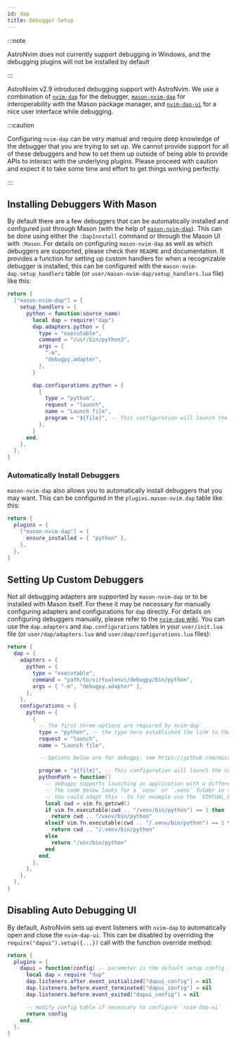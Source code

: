 ```yaml
---
id: dap
title: Debugger Setup
---
```


:::note

AstroNvim does not currently support debugging in Windows, and the debugging plugins will not be installed by default

:::

AstroNvim v2.9 introduced debugging support with AstroNvim. We use a combination of [`nvim-dap`](https://github.com/mfussenegger/nvim-dap) for the debugger, [`mason-nvim-dap`](https://github.com/jay-babu/mason-nvim-dap.nvim) for interoperability with the Mason package manager, and [`nvim-dap-ui`](https://github.com/rcarriga/nvim-dap-ui) for a nice user interface while debugging.

:::caution

Configuring `nvim-dap` can be very manual and require deep knowledge of the debugger that you are trying to set up. We cannot provide support for all of these debuggers and how to set them up outside of being able to provide APIs to interact with the underlying plugins. Please proceed with caution and expect it to take some time and effort to get things working perfectly.

:::

## Installing Debuggers With Mason

By default there are a few debuggers that can be automatically installed and configured just through Mason (with the help of [`mason-nvim-dap`](https://github.com/jay-babu/mason-nvim-dap.nvim)). This can be done using either the `:DapInnstall` command or through the Mason UI with `:Mason`. For details on configuring `mason-nvim-dap` as well as which debuggers are supported, please check their `README` and documentation. It provides a function for setting up custom handlers for when a recognizable debugger is installed, this can be configured with the `mason-nvim-dap.setup_handlers` table (or `user/mason-nvim-dap/setup_handlers.lua` file) like this:

```lua
return {
  ["mason-nvim-dap"] = {
    setup_handlers = {
      python = function(source_name)
        local dap = require("dap")
        dap.adapters.python = {
          type = "executable",
          command = "/usr/bin/python3",
          args = {
            "-m",
            "debugpy.adapter",
          },
        }

        dap.configurations.python = {
          {
            type = "python",
            request = "launch",
            name = "Launch file",
            program = "${file}", -- This configuration will launch the current file if used.
          },
        }
      end,
    },
  },
}
```

### Automatically Install Debuggers

`mason-nvim-dap` also allows you to automatically install debuggers that you may want. This can be configured in the `plugins.mason-nvim.dap` table like this:

```lua
return {
  plugins = {
    ["mason-nvim-dap"] = {
      ensure_installed = { "python" },
    },
  },
}
```

## Setting Up Custom Debuggers

Not all debugging adapters are supported by `mason-nvim-dap` or to be installed with Mason itself. For these it may be necessary for manually configuring adapters and configurations for `dap` directly. For details on configuring debuggers manually, please refer to the [`nvim-dap` wiki](https://github.com/mfussenegger/nvim-dap/wiki). You can use the `dap.adapters` and `dap.configurations` tables in your `user/init.lua` file (or `user/dap/adapters.lua` and `user/dap/configurations.lua` files):

```lua
return {
  dap = {
    adapters = {
      python = {
        type = "executable",
        command = "path/to/virtualenvs/debugpy/bin/python",
        args = { "-m", "debugpy.adapter" },
      },
    },
    configurations = {
      python = {
        {
          -- The first three options are required by nvim-dap
          type = "python", -- the type here established the link to the adapter definition: `dap.adapters.python`
          request = "launch",
          name = "Launch file",

          -- Options below are for debugpy, see https://github.com/microsoft/debugpy/wiki/Debug-configuration-settings for supported options

          program = "${file}", -- This configuration will launch the current file if used.
          pythonPath = function()
            -- debugpy supports launching an application with a different interpreter then the one used to launch debugpy itself.
            -- The code below looks for a `venv` or `.venv` folder in the current directly and uses the python within.
            -- You could adapt this - to for example use the `VIRTUAL_ENV` environment variable.
            local cwd = vim.fn.getcwd()
            if vim.fn.executable(cwd .. "/venv/bin/python") == 1 then
              return cwd .. "/venv/bin/python"
            elseif vim.fn.executable(cwd .. "/.venv/bin/python") == 1 then
              return cwd .. "/.venv/bin/python"
            else
              return "/usr/bin/python"
            end
          end,
        },
      },
    },
  },
}
```

## Disabling Auto Debugging UI

By default, AstroNvim sets up event listeners with `nvim-dap` to automatically open and close the `nvim-dap-ui`. This can be disabled by overriding the `require("dapui").setup({...})` call with the function override method:

```lua
return {
  plugins = {
    dapui = function(config) -- parameter is the default setup config table
      local dap = require "dap"
      dap.listeners.after.event_initialized["dapui_config"] = nil
      dap.listeners.before.event_terminated["dapui_config"] = nil
      dap.listeners.before.event_exited["dapui_config"] = nil

      -- modify config table if necessary to configure `nvim-dap-ui`
      return config
    end,
  },
}
```
